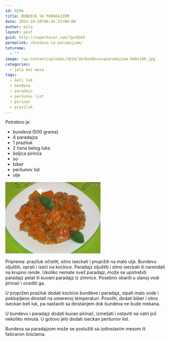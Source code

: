 ```yaml
---
id: 9284
title: BUNDEVA SA PARADAJZOM
date: 2014-10-20T06:44:32+00:00
author: mila
layout: post
guid: http://superkuvar.com/?p=9284
permalink: /bundeva-sa-paradajzom/
totvreme:
  - ""
image: /wp-content/uploads/2014/10/bundevasaparadajzom-940x198.jpg
categories:
  - jela bez mesa
tags:
  - beli luk
  - bundeva
  - paradajz
  - peršunov list
  - pirinač
  - praziluk
---
```

Potrebno je:

  * bundeva (500 grama)
  * 4 paradajza
  * 1 praziluk
  * 2 čena belog luka
  * šoljica pirinča
  * so
  * biber
  * peršunov list
  * ulje

[<img class="alignnone size-medium wp-image-9286" src="/wp-content/uploads/2014/10/bundevasaparadajzom-300x225.jpg" alt="bundevasaparadajzom" width="300" height="225" />](/wp-content/uploads/2014/10/bundevasaparadajzom.jpg)

Priprema: praziluk očistiti, sitno iseckati i propržiti na malo ulja. Bundevu oljuštiti, oprati i iseći na kockice. Paradajz oljuštiti i sitno iseckati ili narendati na krupno rende. Ukoliko nemate svež paradajz, može se upotrebiti paradajz pelat ili kuvani paradajz iz zimnice. Posebno obariti u slanoj vodi pirinač i ocediti ga.

U propržen praziluk dodati kockice bundeve i paradajz, sipati malo vode i poklopljeno dinstati na umerenoj temperaturi. Posoliti, dodati biber i sitno iseckan beli luk, pa nastaviti sa dinstanjem dok bundeva ne bude mekana.

U bundevu i paradajz dodati kuvan pirinač, izmešati i ostaviti na vatri još nekoliko minuta. U gotovo jelo dodati iseckan peršunov list.

Bundeva sa paradajzom može se poslužiti sa izdinstanim mesom ili faširanim šniclama.